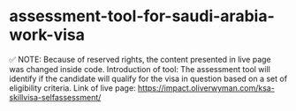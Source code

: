 # assessment-tool-for-saudi-arabia-work-visa

✅ NOTE: Because of reserved rights, the content presented in live page was changed inside code.
Introduction of tool: The assessment tool will identify if the candidate will qualify for the visa in question based on a set of eligibility criteria. 
Link of live page: https://impact.oliverwyman.com/ksa-skillvisa-selfassessment/ 

